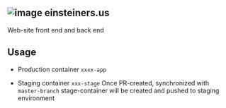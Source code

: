 ## ![image](https://user-images.githubusercontent.com/26530162/152164050-baafc003-61ac-465c-bd3a-562c7a663836.png) einsteiners.us

Web-site front end and back end

## Usage

- Production container `xxxx-app`

- Staging container `xxx-stage`
Once PR-created, synchronized with `master-branch` stage-container will be created and pushed to staging environment
